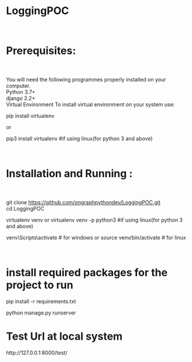 
# LoggingPOC
<br><h1>Prerequisites:</h1><br><br>
You will need the following programmes properly installed on your computer.<br>
Python 3.7+ <br>
django 2.2+ <br>
Virtual Environment
To install virtual environment on your system use:

pip install virtualenv <br>

or<br>

pip3 install virtualenv #if using linux(for python 3 and above) <br>

<br><h1>Installation and Running :</h1><br><br>
git clone https://github.com/ongraphpythondev/LoggingPOC.git <br>
cd LoggingPOC<br>

virtualenv venv or virtualenv venv -p python3 #if using linux(for python 3 and above)

venv\Scripts\activate # for windows or source venv/bin/activate # for linux

<br><h1>install required packages for the project to run</h1>
pip install -r requirements.txt

python manage.py runserver

<h1>Test Url at local system</h1>
http://127.0.0.1:8000/test/
